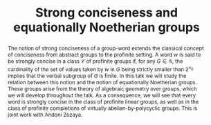 ---
surname: De las Heras
speaker: Iker de las Heras
institution: University of the Basque Country
website: https://iker-delasheras.mozello.com/home/
title: "Strong conciseness and equationally Noetherian groups"
abstract: "The notion of strong conciseness of a group-word extends the classical concept of conciseness from abstract groups to the profinite setting. A word $w$ is said to be strongly concise in a class $\\mathcal{C}$ of profinite groups if, for any $G\\in\\mathcal{G}$, the cardinality of the set of values taken by $w$ in $G$ being strictly smaller than $2^{\\aleph_0}$ implies that the verbal subgroup of $G$ is finite. In this talk we will study the relation between this notion and the notion of equationally Noetherian groups. These groups arise from the theory of algebraic geometry over groups, which we will develop throughout the talk. As a consequence, we will see that every word is strongly concise in the class of profinite linear groups, as well as in the class of profinite completions of virtually abelian-by-polycyclic groups. This is joint work with Andoni Zozaya."
---